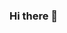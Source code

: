 ### Hi there 👋

<!--
**shunjiewang/shunjiewang** is a ✨ _special_ ✨ repository because its `README.md` (this file) appears on your GitHub profile.

I study Natural Language Processing, with a side interest in speech processing. My interests include conversational AI and formal language theory in NLP. As a linguist, I care about phonology of Sinitic languages and languages of China at large, as well as Sino-Xenic pronunciations.
